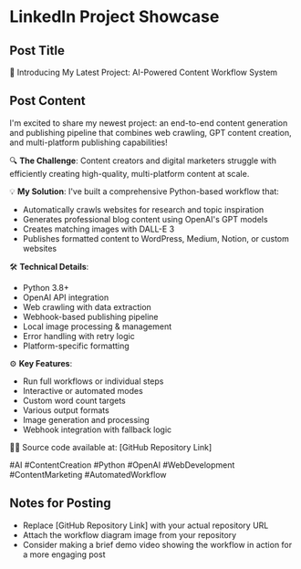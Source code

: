 # LinkedIn Project Showcase

## Post Title
🚀 Introducing My Latest Project: AI-Powered Content Workflow System

## Post Content
I'm excited to share my newest project: an end-to-end content generation and publishing pipeline that combines web crawling, GPT content creation, and multi-platform publishing capabilities!

🔍 **The Challenge**: Content creators and digital marketers struggle with efficiently creating high-quality, multi-platform content at scale.

💡 **My Solution**: I've built a comprehensive Python-based workflow that:
- Automatically crawls websites for research and topic inspiration
- Generates professional blog content using OpenAI's GPT models
- Creates matching images with DALL-E 3
- Publishes formatted content to WordPress, Medium, Notion, or custom websites

🛠️ **Technical Details**:
- Python 3.8+
- OpenAI API integration
- Web crawling with data extraction
- Webhook-based publishing pipeline
- Local image processing & management
- Error handling with retry logic
- Platform-specific formatting

⚙️ **Key Features**:
- Run full workflows or individual steps
- Interactive or automated modes
- Custom word count targets
- Various output formats
- Image generation and processing
- Webhook integration with fallback logic

👨‍💻 Source code available at: [GitHub Repository Link]

#AI #ContentCreation #Python #OpenAI #WebDevelopment #ContentMarketing #AutomatedWorkflow

## Notes for Posting
- Replace [GitHub Repository Link] with your actual repository URL
- Attach the workflow diagram image from your repository
- Consider making a brief demo video showing the workflow in action for a more engaging post 
